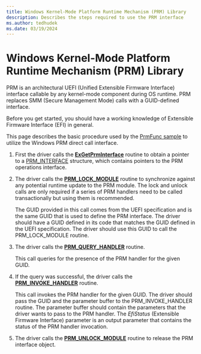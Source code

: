 ```yaml
---
title: Windows Kernel-Mode Platform Runtime Mechanism (PRM) Library
description: Describes the steps required to use the PRM interface
ms.author: tedhudek
ms.date: 03/19/2024
---
```


# Windows Kernel-Mode Platform Runtime Mechanism (PRM) Library

PRM is an architectural UEFI (Unified Extensible Firmware Interface) interface callable by any kernel-mode component during OS runtime. PRM replaces SMM (Secure Management Mode) calls with a GUID-defined interface.

Before you get started, you should have a working knowledge of Extensible Firmware Interface (EFI) in general.

This page describes the basic procedure used by the [PrmFunc sample](https://github.com/microsoft/Windows-driver-samples/tree/develop/prm/PrmFunc) to utilize the Windows PRM direct call interface.

1. First the driver calls the [**ExGetPrmInterface**](/windows-hardware/drivers/ddi/prminterface/nf-prminterface-exgetprminterface) routine to obtain a pointer to a [PRM_INTERFACE](/windows-hardware/drivers/ddi/prminterface/ns-prminterface-prm_interface) structure, which contains pointers to the PRM operations interface.

1. The driver calls the [**PRM_LOCK_MODULE**](/windows-hardware/drivers/ddi/prminterface/nc-prminterface-prm_lock_module) routine to synchronize against any potential runtime update to the PRM module. The lock and unlock calls are only required if a series of PRM handlers need to be called transactionally but using them is recommended.

    The GUID provided in this call comes from the UEFI specification and is the same GUID that is used to define the PRM interface. The driver should have a GUID defined in its code that matches the GUID defined in the UEFI specification. The driver should use this GUID to call the PRM_LOCK_MODULE routine.

1. The driver calls the [**PRM_QUERY_HANDLER**](/windows-hardware/drivers/ddi/prminterface/nc-prminterface-prm_query_handler) routine.

    This call queries for the presence of the PRM handler for the given GUID.

1. If the query was successful, the driver calls the [**PRM_INVOKE_HANDLER**](/windows-hardware/drivers/ddi/prminterface/nc-prminterface-prm_invoke_handler) routine.

    This call invokes the PRM handler for the given GUID. The driver should pass the GUID and the parameter buffer to the PRM_INVOKE_HANDLER routine. The parameter buffer should contain the parameters that the driver wants to pass to the PRM handler. The *EfiStatus* (Extensible Firmware Interface) parameter is an output parameter that contains the status of the PRM handler invocation.

1. The driver calls the [**PRM_UNLOCK_MODULE**](/windows-hardware/drivers/ddi/prminterface/nc-prminterface-prm_unlock_module) routine to release the PRM interface object.
